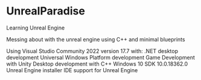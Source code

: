 # UnrealParadise
Learning Unreal Engine

Messing about with the unreal engine using C++ and minimal blueprints

Using Visual Studio Community 2022 version 17.7 with:
  .NET desktop development
  Universal Windows Platform development
  Game Development with Unity
  Desktop development with C++
    Windows 10 SDK 10.0.18362.0
    Unreal Engine installer
    IDE support for Unreal Engine
  
  
